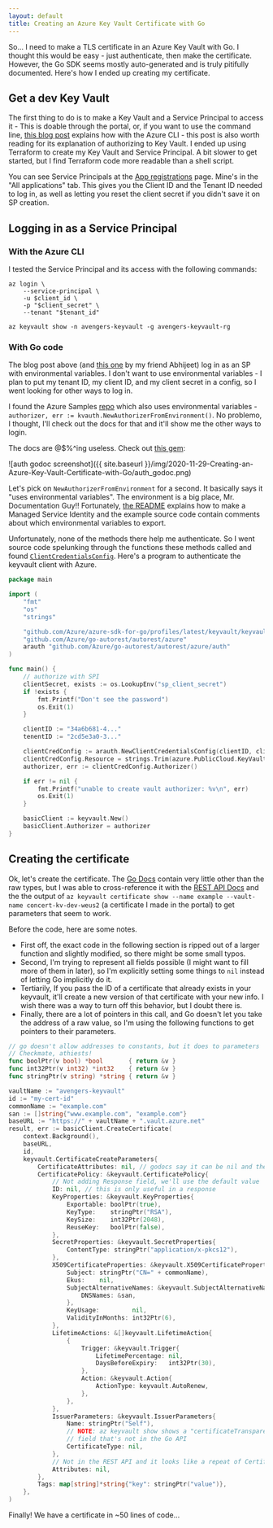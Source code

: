 ```yaml
---
layout: default
title: Creating an Azure Key Vault Certificate with Go
---
```


So... I need to make a TLS certificate in an Azure Key Vault with Go. I thought this would be easy - just authenticate, then make the certificate. However, the Go SDK seems mostly auto-generated and is truly pitifully documented. Here's how I ended up creating my certificate.

## Get a dev Key Vault

The first thing to do is to make a Key Vault and a Service Principal to access it - This is doable through the portal, or, if you want to use the command line, [this blog post](https://withblue.ink/2019/04/07/getting-tls-certificates-from-azure-key-vault-with-go.html) explains how with the Azure CLI - this post is also worth reading for its explanation of authorizing to Key Vault. I ended up using Terraform to create my Key Vault and Service Principal. A bit slower to get started, but I find Terraform code more readable than a shell script.

You can see Service Principals at the [App registrations](https://portal.azure.com/#blade/Microsoft_AAD_IAM/ActiveDirectoryMenuBlade/RegisteredApps) page. Mine's in the "All applications" tab. This gives you the Client ID and the Tenant ID needed to log in, as well as letting you reset the client secret if you didn't save it on SP creation.

## Logging in as a Service Principal

### With the Azure CLI

I tested the Service Principal and its access with the following commands:

```
az login \
    --service-principal \
    -u $client_id \
    -p "$client_secret" \
    --tenant "$tenant_id"
```

```
az keyvault show -n avengers-keyvault -g avengers-keyvault-rg
```

### With Go code

The blog post above (and [this one](https://blog.abhi.host/blog/2019/08/17/fetch-certificates-from-keyvault-in-go/) by my friend Abhijeet) log in as an SP with environmental variables. I don't want to use environmental variables - I plan to put my tenant ID, my client ID, and my client secret in a config, so I went looking for other ways to log in.

I found the Azure Samples [repo](https://github.com/Azure-Samples/azure-sdk-for-go-samples/tree/master/keyvault/examples) which also uses environmental variables - `authorizer, err := kvauth.NewAuthorizerFromEnvironment()`. No problemo, I thought, I'll check out the docs for that and it'll show me the other ways to login.

The docs are @$%^ing useless. Check out [this gem](https://godoc.org/github.com/Azure/azure-sdk-for-go/services/keyvault/auth):

![auth godoc screenshot]({{ site.baseurl }}/img/2020-11-29-Creating-an-Azure-Key-Vault-Certificate-with-Go/auth_godoc.png)

Let's pick on `NewAuthorizerFromEnvironment` for a second. It basically says it "uses environmental variables". The environment is a big place, Mr. Documentation Guy!! Fortunately, [the README](https://github.com/Azure-Samples/azure-sdk-for-go-samples/tree/master/keyvault/examples) explains how to make a Managed Service Identity and the example source code contain comments about which environmental variables to export.

Unfortunately, none of the methods there help me authenticate. So I went source code spelunking through the functions these methods called and found [`ClientCredentialsConfig`](https://godoc.org/github.com/Azure/go-autorest/autorest/azure/auth#ClientCredentialsConfig). Here's a program to authenticate the keyvault client with Azure.

```go
package main

import (
	"fmt"
	"os"
	"strings"

	"github.com/Azure/azure-sdk-for-go/profiles/latest/keyvault/keyvault"
	"github.com/Azure/go-autorest/autorest/azure"
	arauth "github.com/Azure/go-autorest/autorest/azure/auth"
)

func main() {
	// authorize with SPI
	clientSecret, exists := os.LookupEnv("sp_client_secret")
	if !exists {
		fmt.Printf("Don't see the password")
		os.Exit(1)
	}

	clientID := "34a6b681-4..."
	tenentID := "2cd5e3a0-3..."

	clientCredConfig := arauth.NewClientCredentialsConfig(clientID, clientSecret, tenentID)
	clientCredConfig.Resource = strings.Trim(azure.PublicCloud.KeyVaultEndpoint, "/")
	authorizer, err := clientCredConfig.Authorizer()

	if err != nil {
		fmt.Printf("unable to create vault authorizer: %v\n", err)
		os.Exit(1)
	}

	basicClient := keyvault.New()
	basicClient.Authorizer = authorizer
}
```

## Creating the certificate

Ok, let's create the certificate. The [Go Docs](https://godoc.org/github.com/Azure/azure-sdk-for-go/services/keyvault/2016-10-01/keyvault#BaseClient.CreateCertificate) contain very little other than the raw types, but I was able to cross-reference it with the [REST API Docs](https://docs.microsoft.com/en-us/rest/api/keyvault/createcertificate/createcertificate) and the the output of `az keyvault certificate show --name example --vault-name concert-kv-dev-weus2` (a certificate I made in the portal) to get parameters that seem to work.

Before the code, here are some notes.

- First off, the exact code in the following section is ripped out of a larger function and slightly modified, so there might be some small typos.
- Second, I'm trying to represent all fields possible (I might want to fill more of them in later), so I'm explicitly setting some things to `nil` instead of letting Go implicitly do it.
- Tertiarily, If you pass the ID of a certificate that already exists in your keyvault, it'll create a new version of that certificate with your new info. I wish there was a way to turn off this behavior, but I doubt there is.
- Finally, there are a lot of pointers in this call, and Go doesn't let you take the address of a raw value, so I'm using the following functions to get pointers to their parameters.

```go
// go doesn't allow addresses to constants, but it does to parameters
// Checkmate, athiests!
func boolPtr(v bool) *bool       { return &v }
func int32Ptr(v int32) *int32    { return &v }
func stringPtr(v string) *string { return &v }
```

```go
vaultName := "avengers-keyvault"
id := "my-cert-id"
commonName := "example.com"
san := []string{"www.example.com", "example.com"}
baseURL := "https://" + vaultName + ".vault.azure.net"
result, err := basicClient.CreateCertificate(
    context.Background(),
    baseURL,
    id,
    keyvault.CertificateCreateParameters{
        CertificateAttributes: nil, // godocs say it can be nil and the REST API example omits it
        CertificatePolicy: &keyvault.CertificatePolicy{
            // Not adding Response field, we'll use the default value
            ID: nil, // this is only useful in a response
            KeyProperties: &keyvault.KeyProperties{
                Exportable: boolPtr(true),
                KeyType:    stringPtr("RSA"),
                KeySize:    int32Ptr(2048),
                ReuseKey:   boolPtr(false),
            },
            SecretProperties: &keyvault.SecretProperties{
                ContentType: stringPtr("application/x-pkcs12"),
            },
            X509CertificateProperties: &keyvault.X509CertificateProperties{
                Subject: stringPtr("CN=" + commonName),
                Ekus:    nil,
                SubjectAlternativeNames: &keyvault.SubjectAlternativeNames{
                    DNSNames: &san,
                },
                KeyUsage:         nil,
                ValidityInMonths: int32Ptr(6),
            },
            LifetimeActions: &[]keyvault.LifetimeAction{
                {
                    Trigger: &keyvault.Trigger{
                        LifetimePercentage: nil,
                        DaysBeforeExpiry:   int32Ptr(30),
                    },
                    Action: &keyvault.Action{
                        ActionType: keyvault.AutoRenew,
                    },
                },
            },
            IssuerParameters: &keyvault.IssuerParameters{
                Name: stringPtr("Self"),
                // NOTE: az keyvault show shows a "certificateTransparency"
                // field that's not in the Go API
                CertificateType: nil,
            },
            // Not in the REST API and it looks like a repeat of CertificateAttributes
            Attributes: nil,
        },
        Tags: map[string]*string{"key": stringPtr("value")},
    },
)
```

Finally! We have a certificate in ~50 lines of code...

